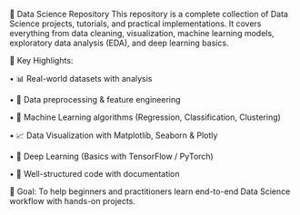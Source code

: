 🚀 Data Science Repository
This repository is a complete collection of Data Science projects, tutorials, and practical implementations. It covers everything from data cleaning, visualization, machine learning models, exploratory data analysis (EDA), and deep learning basics.

🔹 Key Highlights:

  • 📊 Real-world datasets with analysis

  • 🧹 Data preprocessing & feature engineering

  • 🤖 Machine Learning algorithms (Regression, Classification, Clustering)

  • 📈 Data Visualization with Matplotlib, Seaborn & Plotly

  • 🧠 Deep Learning (Basics with TensorFlow / PyTorch)

  • 📂 Well-structured code with documentation

🎯 Goal: To help beginners and practitioners learn end-to-end Data Science workflow with hands-on projects.
